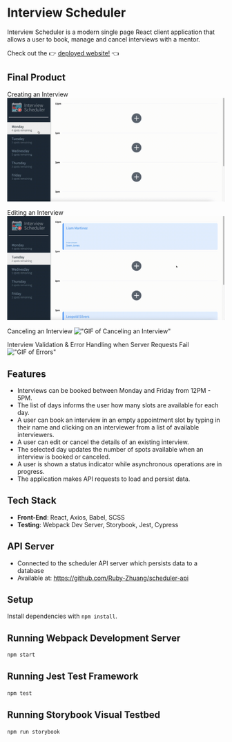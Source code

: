 # Interview Scheduler

Interview Scheduler is a modern single page React client application that allows a user to book, manage and cancel interviews with a mentor.

Check out the 👉 [deployed website!](https://scheduler-rubyzhuang.netlify.app/) 👈

## Final Product

Creating an Interview
!["GIF Creating an Interview"](https://github.com/Ruby-Zhuang/scheduler/blob/master/docs/Booking-interview.gif?raw=true)

Editing an Interview
!["GIF of Editing an Interview"](https://github.com/Ruby-Zhuang/scheduler/blob/master/docs/Editing-interview.gif?raw=true)

Canceling an Interview
!["GIF of Canceling an Interview"](https://github.com/Ruby-Zhuang/scheduler/blob/master/docs/Deleting-interview.gif?raw=true)

Interview Validation & Error Handling when Server Requests Fail
!["GIF of Errors"](ttps://github.com/Ruby-Zhuang/scheduler/blob/master/docs/Errors.gif?raw=true)

## Features

- Interviews can be booked between Monday and Friday from 12PM - 5PM.
- The list of days informs the user how many slots are available for each day.
- A user can book an interview in an empty appointment slot by typing in their name and clicking on an interviewer from a list of available interviewers.
- A user can edit or cancel the details of an existing interview.
- The selected day updates the number of spots available when an interview is booked or canceled.
- A user is shown a status indicator while asynchronous operations are in progress.
- The application makes API requests to load and persist data.

## Tech Stack

- **Front-End**: React, Axios, Babel, SCSS
- **Testing**: Webpack Dev Server, Storybook, Jest, Cypress

## API Server

- Connected to the scheduler API server which persists data to a database
- Available at: https://github.com/Ruby-Zhuang/scheduler-api

## Setup

Install dependencies with `npm install`.

## Running Webpack Development Server

```sh
npm start
```

## Running Jest Test Framework

```sh
npm test
```

## Running Storybook Visual Testbed

```sh
npm run storybook
```
